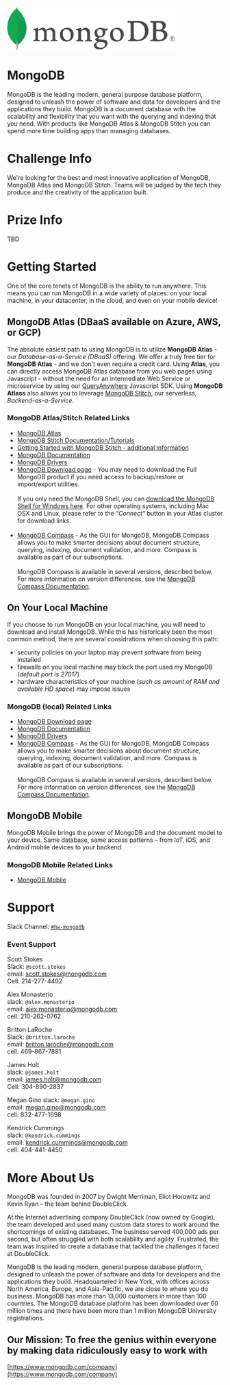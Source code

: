 <!-- Optional: Your company logo, modify height as needed, remove if not wanted -->
<!-- If your logo file ends in jpg or jpeg, update the link below accordingly -->
<img src="./logo.png" height="100"/>   

# MongoDB
<!-- What does your company do? What makes you interesting? Why should a team use your tech? Enter text below: -->
MongoDB is the leading modern, general purpose database platform, designed to unleash the power of software and data for developers and the applications they build. MongoDB is a document database with the scalability and flexibility that you want with the querying and indexing that you need. With products like MongoDB Atlas & MongoDB Stitch you can spend more time building apps than managing databases.
# Challenge Info
<!-- What are you looking for? How will teams be judged? Enter text below:  -->
We're looking for the best and most innovative application of MongoDB, MongoDB Atlas and MongoDB Stitch. Teams will be judged by the tech they produce and the creativity of the application built.

# Prize Info
<!-- What is your sponsor prize? Is it one for each member? Enter text below: -->
TBD

# Getting Started
<!-- How do teams use your tech? Do you have links to resources? Are there directories here that include sample projects? Enter text below: -->
One of the core tenets of MongoDB is the ability to run anywhere.  This means you can run MongoDB in a wide variety of places: on your local machine, in your datacenter, in the cloud, and even on your mobile device!

## MongoDB Atlas (DBaaS available on Azure, AWS, or GCP)
The absolute easiest path to using MongoDB is to utilize **MongoDB Atlas** - our *Database-as-a-Service (DBaaS)* offering. We offer a truly free tier for **MongoDB Atlas** - and we don't even require a credit card.  Using **Atlas**, you can directly access MongoDB Atlas database from you web pages using Javascript - without the need for an intermediate Web Service or microservice by using our [QueryAnywhere](https://docs.mongodb.com/stitch/getting-started/configure-rules-based-access-to-mongodb/) Javascript SDK.  Using **MongoDB Atlass** also allows you to leverage [MongoDB Stitch](https://docs.mongodb.com/stitch/), our serverless, *Backend-as-a-Service*.

### MongoDB Atlas/Stitch Related Links
* [MongoDB Atlas](https://www.mongodb.com/cloud)
* [MongoDB Stitch Documentation/Tutorials](https://docs.mongodb.com/stitch/)
* [Getting Started with MongoDB Stitch - additional information](./stitch)
* [MongoDB Documentation](https://docs.mongodb.com/)
* [MongoDB Drivers](https://docs.mongodb.com/ecosystem/drivers/)
* [MongoDB Download page](https://www.mongodb.com/download-center/enterprise) - You may need to download the Full MongoDB product if you need access to backup/restore or import/export utilities.<br/><br/>If you only need the MongoDB Shell, you can [download the MongoDB Shell for Windows here](https://downloads.mongodb.org/win32/mongodb-shell-win32-x86_64-2008plus-ssl-4.0.8.zip).  For other operating systems, including Mac OSX and Linux, please refer to the *"Connect"* button in your Atlas cluster for download links. <br/><br/>
* [MongoDB Compass](https://www.mongodb.com/download-center/compass) - As the GUI for MongoDB, MongoDB Compass allows you to make smarter decisions about document structure, querying, indexing, document validation, and more. Compass is available as part of our subscriptions.<BR/><BR/>
MongoDB Compass is available in several versions, described below. For more information on version differences, see the [MongoDB Compass Documentation](https://docs.mongodb.com/compass/master/?_ga=2.167270397.237828379.1553986479-2088661027.1537206000).



## On Your Local Machine
If you choose to run MongoDB on your local machine, you will need to download and install MongoDB.  While this has historically been the most common method, there are several considrations when choosing this path:
* security policies on your laptop may prevent software from being installed
* firewalls on you local machine may block the port used my MongoDB (*default port is 27017*)
* hardware characteristics of your machine (*such as amount of RAM and available HD space*) may impose issues

### MongoDB (local) Related Links
* [MongoDB Download page](https://www.mongodb.com/download-center/enterprise)
* [MongoDB Documentation](https://docs.mongodb.com/)
* [MongoDB Drivers](https://docs.mongodb.com/ecosystem/drivers/)
* [MongoDB Compass](https://www.mongodb.com/download-center/compass) - As the GUI for MongoDB, MongoDB Compass allows you to make smarter decisions about document structure, querying, indexing, document validation, and more. Compass is available as part of our subscriptions.<BR/><BR/>
MongoDB Compass is available in several versions, described below. For more information on version differences, see the [MongoDB Compass Documentation](https://docs.mongodb.com/compass/master/?_ga=2.167270397.237828379.1553986479-2088661027.1537206000).



## MongoDB Mobile
MongoDB Mobile brings the power of MongoDB and the document model to your device. Same database, same access patterns – from IoT, iOS, and Android mobile devices to your backend.

### MongoDB Mobile Related Links
* [MongoDB Mobile](https://www.mongodb.com/products/mobile)


# Support
Slack Channel: [`#hw-mongodb`](https://americanairlines.slack.com/messages/CHR7FC93Q)
<!-- Other than asking for help from your team in our Slack workspace, how else can devs get help? Enter text below: -->

### Event Support
<!-- Add every member of your team here, provide as much detail as possible and use the format below -->
<!-- Leave each </br> where it is, they are used to make the formatting here nice! -->
Scott Stokes <br/>
Slack: `@scott.stokes`<br/>
email: scott.stokes@mongodb.com <br/>
Cell: 214-277-4402<br/>

Alex Monasterio <br/>
slack: `@alex.monasterio` <br/>
email: alex.monasterio@mongodb.com <br/>
cell: 210-262-0762 <br/>

Britton LaRoche<br/>
Slack: `@britton.laroche`<br/>
email: britton.laroche@mongodb.com<br/>
cell: 469-867-7881<br/>

James Holt<br/>
slack: `@james.holt`<br/>
email: james.holt@mongodb.com<br/>
Cell: 304-890-2837<br/>

Megan Gino
slack: `@megan.gino`<br/>
email: megan.gino@mongodb.com<br/>
cell: 832-477-1698<br/>

Kendrick Cummings<br/>
slack: `@kendrick.cummings` <br/>
email: kendrick.cummings@mongodb.com<br/>
cell: 404-441-4450<br/>

# More About Us
<!-- Optional: Anything else you want to say! Enter text below: -->
MongoDB was founded in 2007 by Dwight Merriman, Eliot Horowitz and Kevin Ryan – the team behind DoubleClick.

At the Internet advertising company DoubleClick (now owned by Google), the team developed and used many custom data stores to work around the shortcomings of existing databases. The business served 400,000 ads per second, but often struggled with both scalability and agility. Frustrated, the team was inspired to create a database that tackled the challenges it faced at DoubleClick.

MongoDB is the leading modern, general purpose database platform, designed to unleash the power of software and data for developers and the applications they build. Headquartered in New York, with offices across North America, Europe, and Asia-Pacific, we are close to where you do business. MongoDB has more than 13,000 customers in more than 100 countries. The MongoDB database platform has been downloaded over 60 million times and there have been more than 1 million MongoDB University registrations.

## Our Mission: To free the genius within everyone by making data ridiculously easy to work with

[https://www.mongodb.com/company](https://www.mongodb.com/company)
